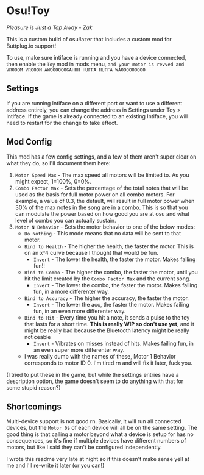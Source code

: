 # Osu!Toy

*Pleasure is Just a Tap Away - Zak*

This is a custom build of osu!lazer that includes a custom mod for Buttplug.io support!

To use, make sure intiface is running and you have a device connected, then enable the `Toy` mod in mods menu, `and your motor is revved and VROOOM VROOOM AWOOOOOOGAHHH HUFFA HUFFA WAOOOOOOOOO`

## Settings

If you are running Intiface on a different port or want to use a different address entirely, you can change the address in Settings under Toy > Intiface. If the game is already connected to an existing Intiface, you will need to restart for the change to take effect.

## Mod Config

This mod has a few config settings, and a few of them aren't super clear on what they do, so I'll document them here:

1. `Motor Speed Max` - The max speed all motors will be limited to. As you might expect, 1=100%, 0=0%.
2. `Combo Factor Max` - Sets the percentage of the total notes that will be used as the basis for full motor power on all combo motors. For example, a value of 0.3, the default, will result in full motor power when 30% of the max notes in the song are in a combo. This is so that you can modulate the power based on how good you are at osu and what level of combo you can actually sustain.
3. `Motor N Behavior` - Sets the motor behavior to one of the below modes:
    * `Do Nothing` - This mode means that no data will be sent to that motor.
    * `Bind to Health` - The higher the health, the faster the motor. This is on an x^4 curve because I thought that would be fun.
         * `Invert` - The lower the health, the faster the motor. Makes failing fun!! 
    * `Bind to Combo` - The higher the combo, the faster the motor, until you hit the limit created by the `Combo Factor Max` and the current song.
         * `Invert` - The lower the combo, the faster the motor. Makes failing fun, in a more differenter way.
    * `Bind to Accuracy` -   The higher the accuracy, the faster the motor.
         * `Invert` - The lower the acc, the faster the motor. Makes failing fun, in an even more differenter way.
    * `Bind to Hit` - Every time you hit a note, it sends a pulse to the toy that lasts for a short time. **This is really WIP so don't use yet**, and it might be really bad because the Bluetooth latency might be really noticeable
         * `Invert` - Vibrates on misses instead of hits. Makes failing fun, in an even super more differenter way.
    * I was really dumb with the names of these, Motor 1 Behavior corresponds to motor ID 0. I'm tired rn and will fix it later, fuck you.
   
(I tried to put these in the game, but while the settings entries have a description option, the game doesn't seem to do anything with that for some stupid reason?)

## Shortcomings

Multi-device support is not good rn. Basically, it will run all connected devices, but the `Motor 0`s of each device will all be on the same setting. The good thing is that calling a motor beyond what a device is setup for has no consequences, so it's fine if multiple devices have different numbers of motors, but like I said they can't be configured independently.

I wrote this readme very late at night so if this doesn't make sense yell at me and I'll re-write it later (or you can!)